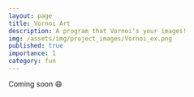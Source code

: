 ```yaml
---
layout: page
title: Vornoi Art
description: A program that Vornoi's your images!
img: /assets/img/project_images/Vornoi_ex.png
published: true
importance: 1
category: fun
---
```


Coming soon :smile: